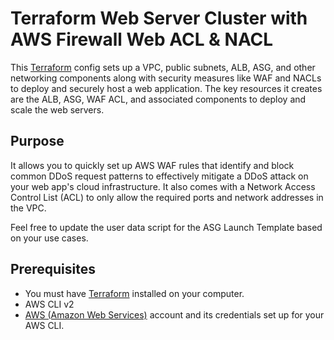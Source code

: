 # Terraform Web Server Cluster with AWS Firewall Web ACL & NACL

This [Terraform](https://www.terraform.io/) config sets up a VPC, public subnets, ALB, ASG, and other networking components along with security measures like WAF and NACLs to deploy and securely host a web application. The key resources it creates are the ALB, ASG, WAF ACL, and associated components to deploy and scale the web servers.

## Purpose

It allows you to quickly set up AWS WAF rules that identify and block common DDoS request patterns to effectively mitigate a DDoS attack on your web app's cloud infrastructure. It also comes with a Network Access Control List (ACL) to only allow the required ports and network addresses in the VPC.

Feel free to update the user data script for the ASG Launch Template based on your use cases.

## Prerequisites

- You must have [Terraform](https://www.terraform.io/) installed on your computer.
- AWS CLI v2
- [AWS (Amazon Web Services)](http://aws.amazon.com/) account and its credentials set up for your AWS CLI.